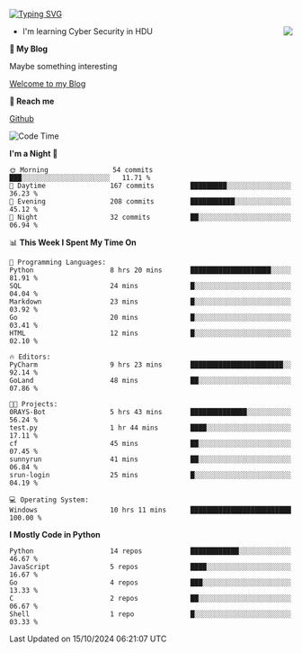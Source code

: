[![Typing SVG](https://readme-typing-svg.herokuapp.com?font=Fira+Code&pause=1000&random=false&width=450&height=60&lines=Hello+%F0%9F%91%8B%F0%9F%8F%BB;I'm+JBNRZ)](https://git.io/typing-svg)

<a href="#">
  <img align="right" src="https://github-readme-stats.vercel.app/api?username=JBNRZ&show_icons=true&bg_color=15,f2f7fd,E0EAFC" />
</a>

- I'm learning Cyber Security in HDU

 **🌱 My Blog**

Maybe something interesting

[Welcome to my Blog](https://jbnrz.com.cn/)

 **💬 Reach me** 

[Github](https://github.com/JBNRZ)


<!--START_SECTION:waka-->
![Code Time](http://img.shields.io/badge/Code%20Time-705%20hrs%2036%20mins-blue)

**I'm a Night 🦉** 

```text
🌞 Morning                54 commits          ███░░░░░░░░░░░░░░░░░░░░░░   11.71 % 
🌆 Daytime                167 commits         █████████░░░░░░░░░░░░░░░░   36.23 % 
🌃 Evening                208 commits         ███████████░░░░░░░░░░░░░░   45.12 % 
🌙 Night                  32 commits          ██░░░░░░░░░░░░░░░░░░░░░░░   06.94 % 
```


📊 **This Week I Spent My Time On** 

```text
💬 Programming Languages: 
Python                   8 hrs 20 mins       ████████████████████░░░░░   81.91 % 
SQL                      24 mins             █░░░░░░░░░░░░░░░░░░░░░░░░   04.04 % 
Markdown                 23 mins             █░░░░░░░░░░░░░░░░░░░░░░░░   03.92 % 
Go                       20 mins             █░░░░░░░░░░░░░░░░░░░░░░░░   03.41 % 
HTML                     12 mins             █░░░░░░░░░░░░░░░░░░░░░░░░   02.10 % 

🔥 Editors: 
PyCharm                  9 hrs 23 mins       ███████████████████████░░   92.14 % 
GoLand                   48 mins             ██░░░░░░░░░░░░░░░░░░░░░░░   07.86 % 

🐱‍💻 Projects: 
0RAYS-Bot                5 hrs 43 mins       ██████████████░░░░░░░░░░░   56.24 % 
test.py                  1 hr 44 mins        ████░░░░░░░░░░░░░░░░░░░░░   17.11 % 
cf                       45 mins             ██░░░░░░░░░░░░░░░░░░░░░░░   07.45 % 
sunnyrun                 41 mins             ██░░░░░░░░░░░░░░░░░░░░░░░   06.84 % 
srun-login               25 mins             █░░░░░░░░░░░░░░░░░░░░░░░░   04.19 % 

💻 Operating System: 
Windows                  10 hrs 11 mins      █████████████████████████   100.00 % 
```

**I Mostly Code in Python** 

```text
Python                   14 repos            ████████████░░░░░░░░░░░░░   46.67 % 
JavaScript               5 repos             ████░░░░░░░░░░░░░░░░░░░░░   16.67 % 
Go                       4 repos             ███░░░░░░░░░░░░░░░░░░░░░░   13.33 % 
C                        2 repos             ██░░░░░░░░░░░░░░░░░░░░░░░   06.67 % 
Shell                    1 repo              █░░░░░░░░░░░░░░░░░░░░░░░░   03.33 % 
```




 Last Updated on 15/10/2024 06:21:07 UTC
<!--END_SECTION:waka-->
